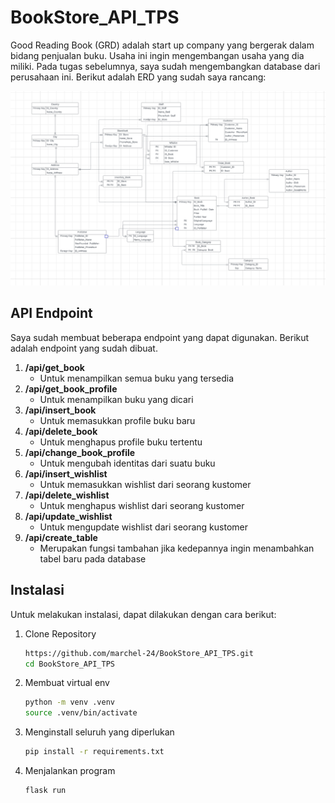 # BookStore_API_TPS

Good Reading Book (GRD) adalah start up company yang bergerak dalam bidang penjualan buku. Usaha ini ingin mengembangan usaha yang dia miliki. Pada tugas sebelumnya, saya sudah mengembangkan database dari perusahaan ini. Berikut adalah ERD yang sudah saya rancang:

![ERD GRB](https://github.com/marchel-24/BookStore_API_TPS/blob/main/asset/ERD.png)

## API Endpoint
Saya sudah membuat beberapa endpoint yang dapat digunakan. Berikut adalah endpoint yang sudah dibuat.

1. **/api/get_book**
   - Untuk menampilkan semua buku yang tersedia
2. **/api/get_book_profile**
   - Untuk menampilkan buku yang dicari
3. **/api/insert_book**
   - Untuk memasukkan profile buku baru
4. **/api/delete_book**
   - Untuk menghapus profile buku tertentu
5. **/api/change_book_profile**
   - Untuk mengubah identitas dari suatu buku
6. **/api/insert_wishlist**
    - Untuk memasukkan wishlist dari seorang kustomer
7. **/api/delete_wishlist**
    - Untuk menghapus wishlist dari seorang kustomer
8. **/api/update_wishlist**
    - Untuk mengupdate wishlist dari seorang kustomer
9. **/api/create_table**
    - Merupakan fungsi tambahan jika kedepannya ingin menambahkan tabel baru pada database

## Instalasi
Untuk melakukan instalasi, dapat dilakukan dengan cara berikut:
1. Clone Repository
   ```bash
   https://github.com/marchel-24/BookStore_API_TPS.git
   cd BookStore_API_TPS
   ```
2. Membuat virtual env
   ```bash
   python -m venv .venv
   source .venv/bin/activate 
   ```
3. Menginstall seluruh yang diperlukan
   ```bash
   pip install -r requirements.txt
   ```
4. Menjalankan program
   ```bash
   flask run
   ```
   
